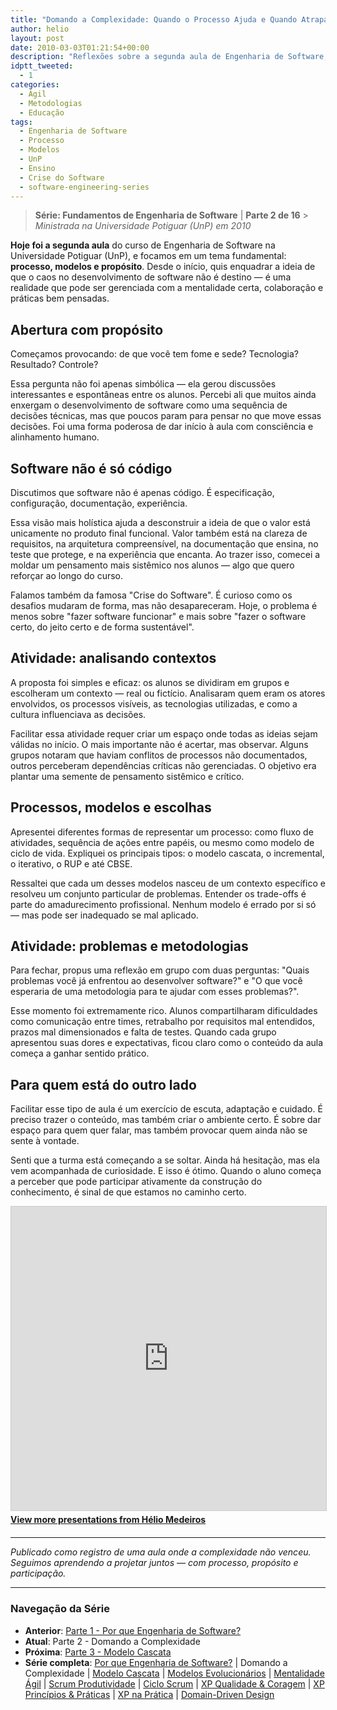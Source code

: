 ```yaml
---
title: "Domando a Complexidade: Quando o Processo Ajuda e Quando Atrapalha"
author: helio
layout: post
date: 2010-03-03T01:21:54+00:00
description: "Reflexões sobre a segunda aula de Engenharia de Software, focando em processo, modelos e propósito no desenvolvimento de software."
idptt_tweeted:
  - 1
categories:
  - Ágil
  - Metodologias
  - Educação
tags:
  - Engenharia de Software
  - Processo
  - Modelos
  - UnP
  - Ensino
  - Crise do Software
  - software-engineering-series
---
```


> **Série: Fundamentos de Engenharia de Software** | **Parte 2 de 16** > _Ministrada na Universidade Potiguar (UnP) em 2010_

**Hoje foi a segunda aula** do curso de Engenharia de Software na Universidade Potiguar (UnP), e focamos em um tema fundamental: **processo, modelos e propósito**. Desde o início, quis enquadrar a ideia de que o caos no desenvolvimento de software não é destino — é uma realidade que pode ser gerenciada com a mentalidade certa, colaboração e práticas bem pensadas.

## Abertura com propósito

Começamos provocando: de que você tem fome e sede? Tecnologia? Resultado? Controle?

Essa pergunta não foi apenas simbólica — ela gerou discussões interessantes e espontâneas entre os alunos. Percebi ali que muitos ainda enxergam o desenvolvimento de software como uma sequência de decisões técnicas, mas que poucos param para pensar no que move essas decisões. Foi uma forma poderosa de dar início à aula com consciência e alinhamento humano.

## Software não é só código

Discutimos que software não é apenas código. É especificação, configuração, documentação, experiência.

Essa visão mais holística ajuda a desconstruir a ideia de que o valor está unicamente no produto final funcional. Valor também está na clareza de requisitos, na arquitetura compreensível, na documentação que ensina, no teste que protege, e na experiência que encanta. Ao trazer isso, comecei a moldar um pensamento mais sistêmico nos alunos — algo que quero reforçar ao longo do curso.

Falamos também da famosa "Crise do Software". É curioso como os desafios mudaram de forma, mas não desapareceram. Hoje, o problema é menos sobre "fazer software funcionar" e mais sobre "fazer o software certo, do jeito certo e de forma sustentável".

## Atividade: analisando contextos

A proposta foi simples e eficaz: os alunos se dividiram em grupos e escolheram um contexto — real ou fictício. Analisaram quem eram os atores envolvidos, os processos visíveis, as tecnologias utilizadas, e como a cultura influenciava as decisões.

Facilitar essa atividade requer criar um espaço onde todas as ideias sejam válidas no início. O mais importante não é acertar, mas observar. Alguns grupos notaram que haviam conflitos de processos não documentados, outros perceberam dependências críticas não gerenciadas. O objetivo era plantar uma semente de pensamento sistêmico e crítico.

## Processos, modelos e escolhas

Apresentei diferentes formas de representar um processo: como fluxo de atividades, sequência de ações entre papéis, ou mesmo como modelo de ciclo de vida. Expliquei os principais tipos: o modelo cascata, o incremental, o iterativo, o RUP e até CBSE.

Ressaltei que cada um desses modelos nasceu de um contexto específico e resolveu um conjunto particular de problemas. Entender os trade-offs é parte do amadurecimento profissional. Nenhum modelo é errado por si só — mas pode ser inadequado se mal aplicado.

## Atividade: problemas e metodologias

Para fechar, propus uma reflexão em grupo com duas perguntas: "Quais problemas você já enfrentou ao desenvolver software?" e "O que você esperaria de uma metodologia para te ajudar com esses problemas?".

Esse momento foi extremamente rico. Alunos compartilharam dificuldades como comunicação entre times, retrabalho por requisitos mal entendidos, prazos mal dimensionados e falta de testes. Quando cada grupo apresentou suas dores e expectativas, ficou claro como o conteúdo da aula começa a ganhar sentido prático.

## Para quem está do outro lado

Facilitar esse tipo de aula é um exercício de escuta, adaptação e cuidado. É preciso trazer o conteúdo, mas também criar o ambiente certo. É sobre dar espaço para quem quer falar, mas também provocar quem ainda não se sente à vontade.

Senti que a turma está começando a se soltar. Ainda há hesitação, mas ela vem acompanhada de curiosidade. E isso é ótimo. Quando o aluno começa a perceber que pode participar ativamente da construção do conhecimento, é sinal de que estamos no caminho certo.

<div style="margin-bottom: 20px;">
<iframe src="https://www.slideshare.net/slideshow/embed_code/key/vHu2501nQBWAsv" width="597" height="486" frameborder="0" marginwidth="0" marginheight="0" scrolling="no" style="border:1px solid #CCC; border-width:1px; margin-bottom:5px; max-width: 100%;" allowfullscreen></iframe>
<div style="margin-bottom:5px">
    <strong><a href="//www.slideshare.net/heliomedeiros" target="_blank">View more presentations from Hélio Medeiros</a></strong>
</div>
</div>

---

_Publicado como registro de uma aula onde a complexidade não venceu. Seguimos aprendendo a projetar juntos — com processo, propósito e participação._

---

### **Navegação da Série**

- **Anterior**: [Parte 1 - Por que Engenharia de Software?](../2010-02-24-software-engineering-purpose/)
- **Atual**: Parte 2 - Domando a Complexidade
- **Próxima**: [Parte 3 - Modelo Cascata](../2010-03-10-waterfall-model/)
- **Série completa**: [Por que Engenharia de Software?](../2010-02-24-software-engineering-purpose/) | Domando a Complexidade | [Modelo Cascata](../2010-03-10-waterfall-model/) | [Modelos Evolucionários](../2010-03-18-evolutionary-models/) | [Mentalidade Ágil](../2010-03-26-agile-mindset/) | [Scrum Produtividade](../2010-04-03-scrum-productivity/) | [Ciclo Scrum](../2010-04-11-scrum-cycle/) | [XP Qualidade & Coragem](../2010-04-19-xp-quality-courage/) | [XP Princípios & Práticas](../2010-05-01-xp-principles-practices/) | [XP na Prática](../2010-05-08-applying-xp-strategies/) | [Domain-Driven Design](../2010-05-15-domain-driven-design/)
